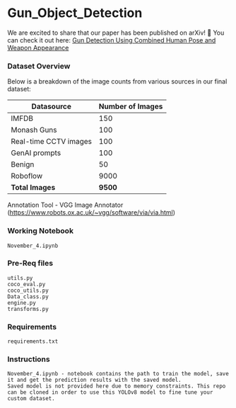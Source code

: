 # Gun_Object_Detection

We are  excited to share that our paper has been published on arXiv! 🎉 You can check it out here: [Gun Detection Using Combined Human Pose and Weapon Appearance](http://arxiv.org/abs/2503.12215)

### Dataset Overview

Below is a breakdown of the image counts from various sources in our final dataset:

| **Datasource**       | **Number of Images** |
|----------------------|----------------------|
| IMFDB               | 150                  |
| Monash Guns        | 100                  |
| Real-time CCTV images | 100                  |
| GenAI prompts      | 100                  |
| Benign             | 50                   |
| Roboflow           | 9000                 |
| **Total Images**    | **9500**             |

Annotation Tool - VGG Image Annotator (https://www.robots.ox.ac.uk/~vgg/software/via/via.html)


### Working Notebook 
    November_4.ipynb

### Pre-Req files
    utils.py 
    coco_eval.py
    coco_utils.py
    Data_class.py
    engine.py
    transforms.py

### Requirements
    requirements.txt

### Instructions
    November_4.ipynb - notebook contains the path to train the model, save it and get the prediction results with the saved model. 
    Saved model is not provided here due to memory constraints. This repo can be cloned in order to use this YOLOv8 model to fine tune your custom dataset. 

